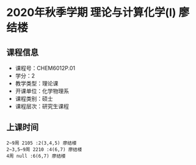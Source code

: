 # 2020年秋季学期 理论与计算化学(I) 廖结楼






## 课程信息

- 课程号：CHEM6012P.01
- 学分：2
- 教学类型：理论课
- 开课单位：化学物理系
- 课程类别：硕士
- 课程层次：研究生课程

## 上课时间

```
2~9周 2105 :2(3,4,5) 廖结楼
2~3,5~9周 2210 :4(6,7) 廖结楼
4周 null :6(6,7) 廖结楼
```

